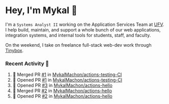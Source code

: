 # Hey, I'm Mykal 👋

I'm a `Systems Analyst II` working on the Application Services Team at [UFV](https://ufv.ca). 
I help build, maintain, and support a whole bunch of our web applications, integration systems, and internal tools for students, staff, and faculty.

On the weekend, I take on freelance full-stack web-dev work through [Tinybox](https://tinybox.dev).

### Recent Activity 🚀

<!--START_SECTION:activity-->
1. 🎉 Merged PR [#1](https://github.com/MykalMachon/actions-testing-CI/pull/1) in [MykalMachon/actions-testing-CI](https://github.com/MykalMachon/actions-testing-CI)
2. 💪 Opened PR [#1](https://github.com/MykalMachon/actions-testing-CI/pull/1) in [MykalMachon/actions-testing-CI](https://github.com/MykalMachon/actions-testing-CI)
3. 💪 Opened PR [#3](https://github.com/MykalMachon/actions-hello/pull/3) in [MykalMachon/actions-hello](https://github.com/MykalMachon/actions-hello)
4. 🎉 Merged PR [#2](https://github.com/MykalMachon/actions-hello/pull/2) in [MykalMachon/actions-hello](https://github.com/MykalMachon/actions-hello)
5. 💪 Opened PR [#2](https://github.com/MykalMachon/actions-hello/pull/2) in [MykalMachon/actions-hello](https://github.com/MykalMachon/actions-hello)
<!--END_SECTION:activity-->
